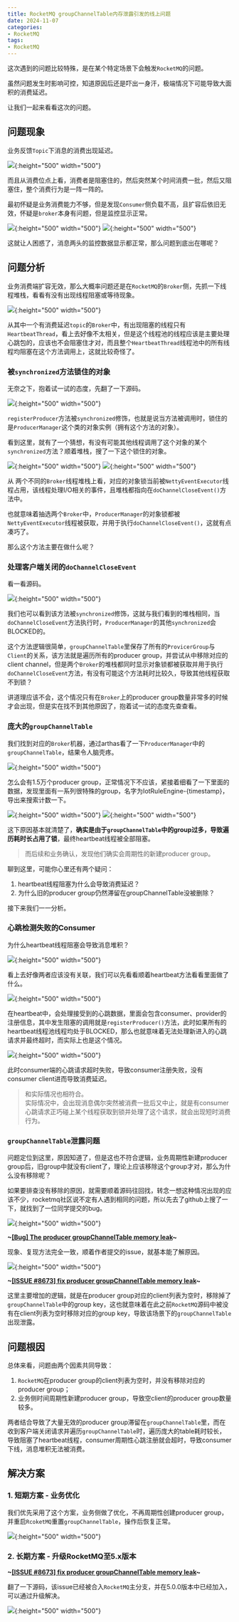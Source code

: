 ```yaml
---
title: RocketMQ groupChannelTable内存泄露引发的线上问题
date: 2024-11-07
categories:
- RocketMQ
tags:
- RocketMQ
---
```


这次遇到的问题比较特殊，是在某个特定场景下会触发`RocketMQ`的问题。  

虽然问题发生时影响可控，知道原因后还是吓出一身汗，极端情况下可能导致大面积的消费延迟。  

让我们一起来看看这次的问题。  

## 问题现象  

业务反馈`Topic`下消息的消费出现延迟。  

![](https://github.com/Taaang/blog/blob/master/assets/images/post_imgs/rocketmq_mem_leak/1.png?raw=true){:height="500" width="500"}

而且从消费位点上看，消费者是阻塞住的，然后突然某个时间消费一批，然后又阻塞住，整个消费行为是一阵一阵的。  

最初怀疑是业务消费能力不够，但是发现`Consumer`侧负载不高，且扩容后依旧无效，怀疑是`broker`本身有问题，但是监控显示正常。  

![](https://github.com/Taaang/blog/blob/master/assets/images/post_imgs/rocketmq_mem_leak/2.png?raw=true){:height="500" width="500"}
![](https://github.com/Taaang/blog/blob/master/assets/images/post_imgs/rocketmq_mem_leak/3.png?raw=true){:height="500" width="500"}

这就让人困惑了，消息两头的监控数据显示都正常，那么问题到底出在哪呢？  

## 问题分析  

业务消费端扩容无效，那么大概率问题还是在`RocketMQ`的`Broker`侧，先抓一下线程堆栈，看看有没有出现线程阻塞或等待现象。  

![](https://github.com/Taaang/blog/blob/master/assets/images/post_imgs/rocketmq_mem_leak/4.png?raw=true){:height="500" width="500"}

从其中一个有消费延迟`topic`的`Broker`中，有出现阻塞的线程只有`HeartbeatThread`，看上去好像不太相关，但是这个线程池的线程应该是主要处理心跳包的，应该也不会阻塞住才对，而且整个`HeartbeatThread`线程池中的所有线程均阻塞在这个方法调用上，这就比较奇怪了。  

### 被`synchronized`方法锁住的对象  

无奈之下，抱着试一试的态度，先翻了一下源码。  

![](https://github.com/Taaang/blog/blob/master/assets/images/post_imgs/rocketmq_mem_leak/5.png?raw=true){:height="500" width="500"}

`registerProducer`方法被`synchronized`修饰，也就是说当方法被调用时，锁住的是`ProducerManager`这个类的对象实例（拥有这个方法的对象）。  

看到这里，就有了一个猜想，有没有可能其他线程调用了这个对象的某个`synchronized`方法？顺着堆栈，搜了一下这个锁住的对象。  

![](https://github.com/Taaang/blog/blob/master/assets/images/post_imgs/rocketmq_mem_leak/6.png?raw=true){:height="500" width="500"}
![](https://github.com/Taaang/blog/blob/master/assets/images/post_imgs/rocketmq_mem_leak/7.png?raw=true){:height="500" width="500"}

从 两个不同的`Broker`线程堆栈上看，对应的对象锁当前被`NettyEventExecutor`线程占用，该线程处理I/O相关的事件，且堆栈都指向在`doChannelCloseEvent()`方法中。  

也就意味着抽选两个`Broker`中，`ProducerManager`的对象锁都被`NettyEventExecutor`线程被获取，并用于执行`doChannelCloseEvent()`，这就有点凑巧了。  

那么这个方法主要在做什么呢？  

### 处理客户端关闭的`doChannelCloseEvent`  

看一看源码。  

![](https://github.com/Taaang/blog/blob/master/assets/images/post_imgs/rocketmq_mem_leak/8.png?raw=true){:height="500" width="500"}

我们也可以看到该方法被`synchronized`修饰，这就与我们看到的堆栈相同，当`doChannelCloseEvent`方法执行时，`ProducerManager`的其他`synchronized`会BLOCKED的。  

这个方法逻辑很简单，`groupChannelTable`里保存了所有的`ProvicerGroup`与`Client`的关系，该方法就是遍历所有的producer group，并尝试从中移除对应的client channel，但是两个`Broker`的堆栈都同时显示对象锁都被获取并用于执行`doChannelCloseEvent`方法，有没有可能这个方法耗时比较久，导致其他线程获取不到锁？  

讲道理应该不会，这个情况只有在`Broker`上的producer group数量非常多的时候才会出现，但是实在找不到其他原因了，抱着试一试的态度先查查看。  

### 庞大的`groupChannelTable`  

我们找到对应的`Broker`机器，通过arthas看了一下`ProducerManager`中的`groupChannelTable`，结果令人脑壳疼。  

![](https://github.com/Taaang/blog/blob/master/assets/images/post_imgs/rocketmq_mem_leak/9.png?raw=true){:height="500" width="500"}

怎么会有1.5万个producer group，正常情况下不应该，紧接着细看了一下里面的数据，发现里面有一系列很特殊的group，名字为IotRuleEngine-{timestamp}，导出来搜索计数一下。  

![](https://github.com/Taaang/blog/blob/master/assets/images/post_imgs/rocketmq_mem_leak/10.png?raw=true){:height="500" width="500"}
![](https://github.com/Taaang/blog/blob/master/assets/images/post_imgs/rocketmq_mem_leak/11.png?raw=true){:height="500" width="500"}

这下原因基本就清楚了，**确实是由于`groupChannelTable`中的group过多，导致遍历耗时长占用了锁**，最终heartbeat线程被全部阻塞。  

> 而后续和业务确认，发现他们确实会周期性的新建producer group。  

聊到这里，可能你心里还有两个疑问：  

1. heartbeat线程阻塞为什么会导致消费延迟？  
2. 为什么旧的producer group仍然滞留在groupChannelTable没被删除？  

接下来我们一一分析。  

### 心跳检测失败的Consumer  

为什么heartbeat线程阻塞会导致消息堆积？  

![](https://github.com/Taaang/blog/blob/master/assets/images/post_imgs/rocketmq_mem_leak/12.png?raw=true){:height="500" width="500"}

看上去好像两者应该没有关联，我们可以先看看顺着heartbeat方法看看里面做了什么。  

![](https://github.com/Taaang/blog/blob/master/assets/images/post_imgs/rocketmq_mem_leak/13.png?raw=true){:height="500" width="500"}

在heartbeat中，会处理接受到的心跳数据，里面会包含consumer、provider的注册信息，其中发生阻塞的调用就是`registerProducer()`方法，此时如果所有的heartbeat线程池线程均处于BLOCKED，那么也就意味着无法处理新进入的心跳请求并最终超时，而实际上也是这个情况。  

![](https://github.com/Taaang/blog/blob/master/assets/images/post_imgs/rocketmq_mem_leak/14.png?raw=true){:height="500" width="500"}

此时consumer端的心跳请求超时失败，导致consumer注册失败，没有consumer client进而导致消费延迟。  

> 和实际情况也相符合。  
> 实际情况中，会出现消息偶尔突然被消费一批后又中止，就是有consumer心跳请求正巧碰上某个线程获取到锁并处理了这个请求，就会出现短时消费行为。  


### `groupChannelTable`泄露问题  

问题定位到这里，原因知道了，但是这也不符合逻辑，业务周期性新建producer group后，旧group中就没有client了，理论上应该移除这个group才对，那么为什么没有移除呢？  

如果要排查没有移除的原因，就需要顺着源码往回找，转念一想这种情况出现的应该不少，rocketmq社区说不定有人遇到相同的问题，所以先去了github上搜了一下，就找到了一位同学提交的bug。  

![](https://github.com/Taaang/blog/blob/master/assets/images/post_imgs/rocketmq_mem_leak/15.png?raw=true){:height="500" width="500"}

**~[\[Bug\] The producer groupChannelTable memory leak](https://github.com/apache/rocketmq/issues/8673#top)~**

现象、复现方法完全一致，顺着作者提交的issue，就基本能了解原因。  

![](https://github.com/Taaang/blog/blob/master/assets/images/post_imgs/rocketmq_mem_leak/16.png?raw=true){:height="500" width="500"}

**~[\[ISSUE \#8673\] fix producer groupChannelTable memory leak](https://github.com/apache/rocketmq/pull/8672/files#top)~**

这里主要增加的逻辑，就是在producer group对应的client列表为空时，移除掉了`groupChannelTable`中的group key，这也就意味着在此之前`RocketMQ`源码中被没有在client列表为空时移除对应的group key，导致该场景下的`groupChannelTable`出现泄露。  


## 问题根因

总体来看，问题由两个因素共同导致：  

1. `RocketMQ`在producer group的client列表为空时，并没有移除对应的producer group；  
2. 业务侧时间周期性新建producer group，导致空client的producer group数量较多。  

两者结合导致了大量无效的producer group滞留在`groupChannelTable`里，而在收到客户端关闭请求并遍历`groupChannelTable`时，遍历庞大的table耗时较长，导致阻塞了heartbeat线程，consumer周期性心跳注册就会超时，导致consumer下线，消息堆积无法被消费。  

## 解决方案  

### 1. 短期方案 - 业务优化  

我们优先采用了这个方案，业务侧做了优化，不再周期性创建producer group，并重启`RcoketMQ`重置`groupChannelTable`，操作后恢复正常。  

![](https://github.com/Taaang/blog/blob/master/assets/images/post_imgs/rocketmq_mem_leak/17.png?raw=true){:height="500" width="500"}

### 2. 长期方案 - 升级RocketMQ至5.x版本  

**~[\[ISSUE \#8673\] fix producer groupChannelTable memory leak](https://github.com/apache/rocketmq/pull/8672/files#top)~**

翻了一下源码，该issue已经被合入`RocketMQ`主分支，并在5.0.0版本中已经加入，可以通过升级解决。  

![](https://github.com/Taaang/blog/blob/master/assets/images/post_imgs/rocketmq_mem_leak/18.png?raw=true){:height="500" width="500"} 
